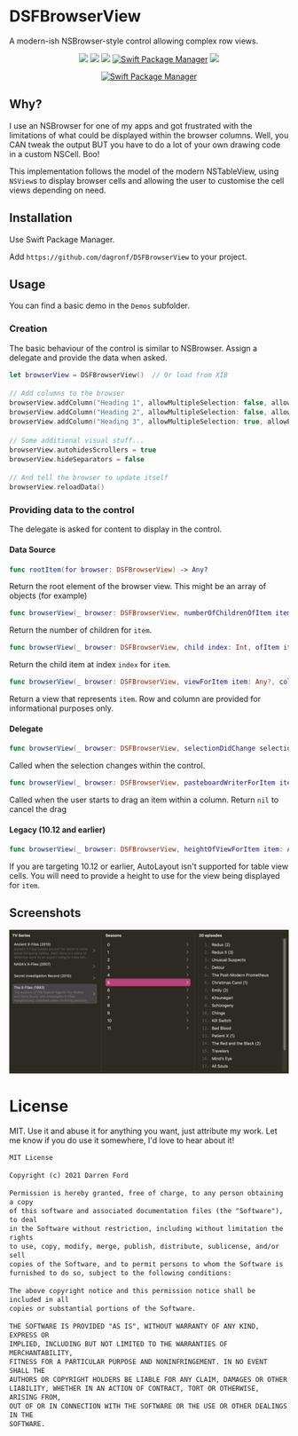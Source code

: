 # DSFBrowserView

A modern-ish NSBrowser-style control allowing complex row views.

<p align="center">
    <img src="https://img.shields.io/github/v/tag/dagronf/DSFBrowserView" />
    <img src="https://img.shields.io/badge/macOS-10.11+-red" />
    <img src="https://img.shields.io/badge/Swift-5.1-orange.svg" />
    <a href="https://swift.org/package-manager">
        <img src="https://img.shields.io/badge/spm-compatible-brightgreen.svg?style=flat" alt="Swift Package Manager" /></a>
    <img src="https://img.shields.io/badge/License-MIT-lightgrey" />
</p>

<p align="center">
   <a href="https://github.com/dagronf/dagronf.github.io/blob/master/art/projects/DSFBrowserView/main.gif?raw=true">
      <img src="https://github.com/dagronf/dagronf.github.io/blob/master/art/projects/DSFBrowserView/main.gif?raw=true" alt="Swift Package Manager" width="400"/></a>
   </a>
</p>

## Why?

I use an NSBrowser for one of my apps and got frustrated with the limitations of what could be displayed within the browser columns.  Well, you CAN tweak the output BUT you have to do a lot of your own drawing code in a custom NSCell. Boo!

This implementation follows the model of the modern NSTableView, using `NSView`s to display browser cells and allowing the user to customise the cell views depending on need.

## Installation

Use Swift Package Manager.

Add `https://github.com/dagronf/DSFBrowserView` to your project.

## Usage

You can find a basic demo in the `Demos` subfolder.

### Creation

The basic behaviour of the control is similar to NSBrowser. Assign a delegate and provide the data when asked.

```swift
let browserView = DSFBrowserView()  // Or load from XIB

// Add columns to the browser
browserView.addColumn("Heading 1", allowMultipleSelection: false, allowEmptySelection: true)
browserView.addColumn("Heading 2", allowMultipleSelection: false, allowEmptySelection: true)
browserView.addColumn("Heading 3", allowMultipleSelection: true, allowEmptySelection: true)

// Some additional visual stuff...
browserView.autohidesScrollers = true
browserView.hideSeparators = false

// And tell the browser to update itself
browserView.reloadData()
```

### Providing data to the control

The delegate is asked for content to display in the control.

#### Data Source

```swift
func rootItem(for browser: DSFBrowserView) -> Any?
```

Return the root element of the browser view. This might be an array of objects (for example)

```swift
func browserView(_ browser: DSFBrowserView, numberOfChildrenOfItem item: Any?) -> Int
```

Return the number of children for `item`.

```swift
func browserView(_ browser: DSFBrowserView, child index: Int, ofItem item: Any?) -> Any
```

Return the child item at index `index` for `item`.

```swift
func browserView(_ browser: DSFBrowserView, viewForItem item: Any?, column: Int, row: Int) -> NSView?
```

Return a view that represents `item`.  Row and column are provided for informational purposes only.

#### Delegate

```swift
func browserView(_ browser: DSFBrowserView, selectionDidChange selections: [[Any]])
```

Called when the selection changes within the control. 

```swift
func browserView(_ browser: DSFBrowserView, pasteboardWriterForItem item: Any) -> NSPasteboardWriting?
```
Called when the user starts to drag an item within a column. Return `nil` to cancel the drag

#### Legacy (10.12 and earlier)

```swift
func browserView(_ browser: DSFBrowserView, heightOfViewForItem item: Any?) -> CGFloat
```

If you are targeting 10.12 or earlier, AutoLayout isn't supported for table view cells. You will need to provide a height to use for the view being displayed for `item`.

## Screenshots

<p align="center">
   <a href="https://github.com/dagronf/dagronf.github.io/blob/master/art/projects/DSFBrowserView/moviedb.jpg?raw=true">
      <img src="https://github.com/dagronf/dagronf.github.io/blob/master/art/projects/DSFBrowserView/moviedb.jpg?raw=true" alt="Swift Package Manager" width="700"/></a>
   </a>
</p>

# License

MIT. Use it and abuse it for anything you want, just attribute my work. Let me know if you do use it somewhere, I'd love to hear about it!

```
MIT License

Copyright (c) 2021 Darren Ford

Permission is hereby granted, free of charge, to any person obtaining a copy
of this software and associated documentation files (the "Software"), to deal
in the Software without restriction, including without limitation the rights
to use, copy, modify, merge, publish, distribute, sublicense, and/or sell
copies of the Software, and to permit persons to whom the Software is
furnished to do so, subject to the following conditions:

The above copyright notice and this permission notice shall be included in all
copies or substantial portions of the Software.

THE SOFTWARE IS PROVIDED "AS IS", WITHOUT WARRANTY OF ANY KIND, EXPRESS OR
IMPLIED, INCLUDING BUT NOT LIMITED TO THE WARRANTIES OF MERCHANTABILITY,
FITNESS FOR A PARTICULAR PURPOSE AND NONINFRINGEMENT. IN NO EVENT SHALL THE
AUTHORS OR COPYRIGHT HOLDERS BE LIABLE FOR ANY CLAIM, DAMAGES OR OTHER
LIABILITY, WHETHER IN AN ACTION OF CONTRACT, TORT OR OTHERWISE, ARISING FROM,
OUT OF OR IN CONNECTION WITH THE SOFTWARE OR THE USE OR OTHER DEALINGS IN THE
SOFTWARE.
```
